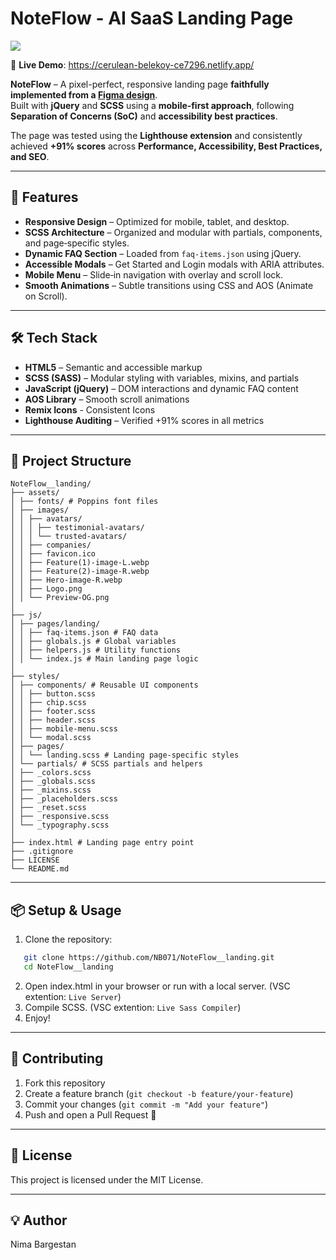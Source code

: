 # NoteFlow - AI SaaS Landing Page

<img src="https://nimabargestan.com/wp-content/uploads/2025/08/NetFlow-Landing.png" />

🚀 **Live Demo**: https://cerulean-belekoy-ce7296.netlify.app/

**NoteFlow** – A pixel-perfect, responsive landing page **faithfully implemented from a [Figma design](https://www.figma.com/community/file/1477504952526098298)**.  
Built with **jQuery** and **SCSS** using a **mobile‑first approach**, following **Separation of Concerns (SoC)** and **accessibility best practices**.  

The page was tested using the **Lighthouse extension** and consistently achieved **+91% scores** across **Performance, Accessibility, Best Practices, and SEO**.

---

## 🚀 Features

- **Responsive Design** – Optimized for mobile, tablet, and desktop.
- **SCSS Architecture** – Organized and modular with partials, components, and page‑specific styles.
- **Dynamic FAQ Section** – Loaded from `faq-items.json` using jQuery.
- **Accessible Modals** – Get Started and Login modals with ARIA attributes.
- **Mobile Menu** – Slide‑in navigation with overlay and scroll lock.
- **Smooth Animations** – Subtle transitions using CSS and AOS (Animate on Scroll).

---

## 🛠 Tech Stack

- **HTML5** – Semantic and accessible markup  
- **SCSS (SASS)** – Modular styling with variables, mixins, and partials  
- **JavaScript (jQuery)** – DOM interactions and dynamic FAQ content  
- **AOS Library** – Smooth scroll animations
- **Remix Icons** - Consistent Icons
- **Lighthouse Auditing** – Verified +91% scores in all metrics  

---

## 📂 Project Structure
```
NoteFlow__landing/
├── assets/
│ ├── fonts/ # Poppins font files
│ ├── images/
│ │ ├── avatars/
│ │ │ ├── testimonial-avatars/
│ │ │ └── trusted-avatars/
│ │ ├── companies/
│ │ ├── favicon.ico
│ │ ├── Feature(1)-image-L.webp
│ │ ├── Feature(2)-image-R.webp
│ │ ├── Hero-image-R.webp
│ │ ├── Logo.png
│ │ └── Preview-OG.png
│
├── js/
│ ├── pages/landing/
│ │ ├── faq-items.json # FAQ data
│ │ ├── globals.js # Global variables
│ │ ├── helpers.js # Utility functions
│ │ └── index.js # Main landing page logic
│
├── styles/
│ ├── components/ # Reusable UI components
│ │ ├── button.scss
│ │ ├── chip.scss
│ │ ├── footer.scss
│ │ ├── header.scss
│ │ ├── mobile-menu.scss
│ │ └── modal.scss
│ ├── pages/
│ │ └── landing.scss # Landing page-specific styles
│ └── partials/ # SCSS partials and helpers
│ ├── _colors.scss
│ ├── _globals.scss
│ ├── _mixins.scss
│ ├── _placeholders.scss
│ ├── _reset.scss
│ ├── _responsive.scss
│ └── _typography.scss
│
├── index.html # Landing page entry point
├── .gitignore
├── LICENSE
└── README.md
```

---

## 📦 Setup & Usage

1. Clone the repository:
```bash
   git clone https://github.com/NB071/NoteFlow__landing.git
   cd NoteFlow__landing
```

2. Open index.html in your browser or run with a local server. (VSC extention: `Live Server`)
3. Compile SCSS. (VSC extention: `Live Sass Compiler`)
4. Enjoy!

---

## 🤝 Contributing

1. Fork this repository
2. Create a feature branch (`git checkout -b feature/your-feature`)
3. Commit your changes (`git commit -m "Add your feature"`)
4. Push and open a Pull Request 🎉

---

## 📄 License
This project is licensed under the MIT License.

---

## 💡 Author

Nima Bargestan

